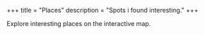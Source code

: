 +++
title = "Places"
description = "Spots i found interesting."
+++

Explore interesting places on the interactive map.
